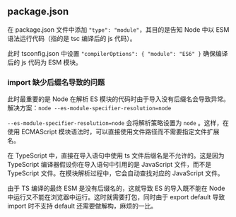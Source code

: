 ## package.json

在 package.json 文件中添加 `"type": "module"`，其目的是告知 Node 中以 ESM 语法运行代码（指的是 tsc 编译后的 js 代码）。

此时 tsconfig.json 中设置 `"compilerOptions": { "module": "ES6" }` 确保编译后的 js 代码为 ESM 模块。

### import 缺少后缀名导致的问题

此时最重要的是 Node 在解析 ES 模块的代码时由于导入没有后缀名会导致异常。解决方案：`node --es-module-specifier-resolution=node`

`--es-module-specifier-resolution=node` 会将解析策略设置为 `node` 。这样，在使用 ECMAScript 模块语法时，可以直接使用文件路径而不需要指定文件扩展名。

在 TypeScript 中，直接在导入语句中使用 ts 文件后缀名是不允许的。这是因为 TypeScript 编译器假设你在导入语句中引用的是 JavaScript 文件，而不是 TypeScript 文件。在模块解析过程中，它会自动查找对应的 JavaScript 文件。

由于 TS 编译的最终 ESM 是没有后缀名的，这就导致 ES 的导入既不能在 Node 中运行又不能在浏览器中运行。这时就需要打包，同时由于 export default 导致 import 时不支持 default 还需要做解构，麻烦的一比。
